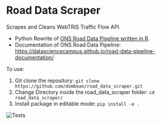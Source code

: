 # Road Data Scraper

Scrapes and Cleans WebTRIS Traffic Flow API.

- Python Rewrite of [ONS Road Data Pipeline written in R](https://github.com/datasciencecampus/road-data-dump/tree/r-pipeline). 
- Documentation of ONS Road Data Pipeline: https://datasciencecampus.github.io/road-data-pipeline-documentation/

To use:
1) Git clone the repository: `git clone https://github.com/dombean/road_data_scraper.git`
2) Change Directory inside the road_data_scraper folder: `cd road_data_scraper/`
3) Install package in editable mode: `pip install -e .`

![Tests](https://github.com/dombean/road_data_scraper/actions/workflows/tests.yml/badge.svg)

